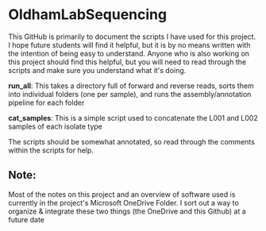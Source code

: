 # OldhamLabSequencing

This GitHub is primarily to document the scripts I have used for this project. I hope future students will find it helpful, but it is by no means written
with the intention of being easy to understand. Anyone who is also working on this project should find this helpful, but you will need to read through
the scripts and make sure you understand what it's doing.

**run_all**: This takes a directory full of forward and reverse reads, sorts them into individual folders (one per sample), and runs the assembly/annotation pipeline for each folder

**cat_samples**: This is a simple script used to concatenate the L001 and L002 samples of each isolate type

The scripts should be somewhat annotated, so read through the comments within the scripts for help.

## Note:

Most of the notes on this project and an overview of software used is currently in the project's Microsoft OneDrive Folder. I sort out a way to organize & integrate
these two things (the OneDrive and this Github) at a future date
